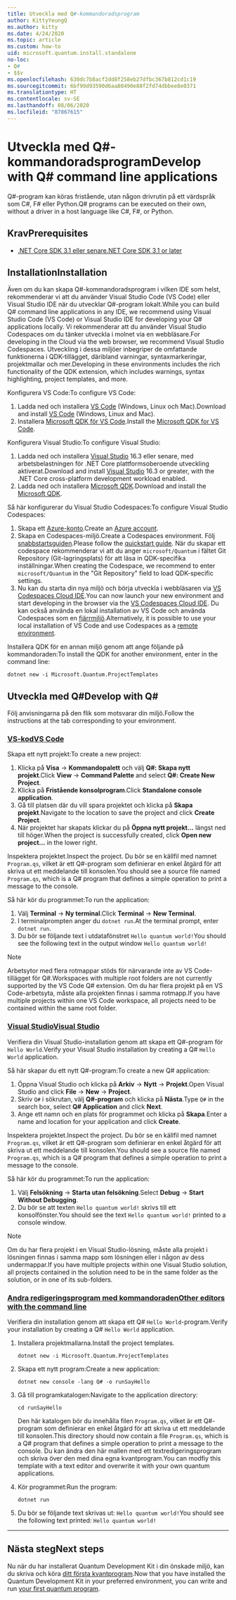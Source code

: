 ```yaml
---
title: Utveckla med Q#-kommandoradsprogram
author: KittyYeungQ
ms.author: kitty
ms.date: 4/24/2020
ms.topic: article
ms.custom: how-to
uid: microsoft.quantum.install.standalone
no-loc:
- Q#
- $$v
ms.openlocfilehash: 630dc7b8acf2dd8f258eb27dfbc367b812cd1c19
ms.sourcegitcommit: 6bf99d93590d6aa80490e88f2fd74dbbee8e0371
ms.translationtype: HT
ms.contentlocale: sv-SE
ms.lasthandoff: 08/06/2020
ms.locfileid: "87867615"
---
```

# <a name="develop-with-no-locq-command-line-applications"></a><span data-ttu-id="b5ffb-102">Utveckla med Q#-kommandoradsprogram</span><span class="sxs-lookup"><span data-stu-id="b5ffb-102">Develop with Q# command line applications</span></span>

<span data-ttu-id="b5ffb-103">Q#-program kan köras fristående, utan någon drivrutin på ett värdspråk som C#, F# eller Python.</span><span class="sxs-lookup"><span data-stu-id="b5ffb-103">Q# programs can be executed on their own, without a driver in a host language like C#, F#, or Python.</span></span>

## <a name="prerequisites"></a><span data-ttu-id="b5ffb-104">Krav</span><span class="sxs-lookup"><span data-stu-id="b5ffb-104">Prerequisites</span></span>

- [<span data-ttu-id="b5ffb-105">.NET Core SDK 3.1 eller senare</span><span class="sxs-lookup"><span data-stu-id="b5ffb-105">.NET Core SDK 3.1 or later</span></span>](https://www.microsoft.com/net/download)

## <a name="installation"></a><span data-ttu-id="b5ffb-106">Installation</span><span class="sxs-lookup"><span data-stu-id="b5ffb-106">Installation</span></span>

<span data-ttu-id="b5ffb-107">Även om du kan skapa Q#-kommandoradsprogram i vilken IDE som helst, rekommenderar vi att du använder Visual Studio Code (VS Code) eller Visual Studio IDE när du utvecklar Q#-program lokalt.</span><span class="sxs-lookup"><span data-stu-id="b5ffb-107">While you can build Q# command line applications in any IDE, we recommend using Visual Studio Code (VS Code) or Visual Studio IDE for developing your Q# applications locally.</span></span> <span data-ttu-id="b5ffb-108">Vi rekommenderar att du använder Visual Studio Codespaces om du tänker utveckla i molnet via en webbläsare.</span><span class="sxs-lookup"><span data-stu-id="b5ffb-108">For developing in the Cloud via the web browser, we recommend Visual Studio Codespaces.</span></span> <span data-ttu-id="b5ffb-109">Utveckling i dessa miljöer inbegriper de omfattande funktionerna i QDK-tillägget, däribland varningar, syntaxmarkeringar, projektmallar och mer.</span><span class="sxs-lookup"><span data-stu-id="b5ffb-109">Developing in these environments includes the rich functionality of the QDK extension, which includes warnings, syntax highlighting, project templates, and more.</span></span> 

<span data-ttu-id="b5ffb-110">Konfigurera VS Code:</span><span class="sxs-lookup"><span data-stu-id="b5ffb-110">To configure VS Code:</span></span>

1. <span data-ttu-id="b5ffb-111">Ladda ned och installera [VS Code](https://code.visualstudio.com/download) (Windows, Linux och Mac).</span><span class="sxs-lookup"><span data-stu-id="b5ffb-111">Download and install [VS Code](https://code.visualstudio.com/download) (Windows, Linux and Mac).</span></span>
2. <span data-ttu-id="b5ffb-112">Installera [Microsoft QDK för VS Code](https://marketplace.visualstudio.com/items?itemName=quantum.quantum-devkit-vscode).</span><span class="sxs-lookup"><span data-stu-id="b5ffb-112">Install the [Microsoft QDK for VS Code](https://marketplace.visualstudio.com/items?itemName=quantum.quantum-devkit-vscode).</span></span>

<span data-ttu-id="b5ffb-113">Konfigurera Visual Studio:</span><span class="sxs-lookup"><span data-stu-id="b5ffb-113">To configure Visual Studio:</span></span>

1. <span data-ttu-id="b5ffb-114">Ladda ned och installera [Visual Studio](https://visualstudio.microsoft.com/downloads/) 16.3 eller senare, med arbetsbelastningen för .NET Core plattformsoberoende utveckling aktiverat.</span><span class="sxs-lookup"><span data-stu-id="b5ffb-114">Download and install [Visual Studio](https://visualstudio.microsoft.com/downloads/) 16.3 or greater, with the .NET Core cross-platform development workload enabled.</span></span>
2. <span data-ttu-id="b5ffb-115">Ladda ned och installera [Microsoft QDK](https://marketplace.visualstudio.com/items?itemName=quantum.DevKit).</span><span class="sxs-lookup"><span data-stu-id="b5ffb-115">Download and install the [Microsoft QDK](https://marketplace.visualstudio.com/items?itemName=quantum.DevKit).</span></span>

<span data-ttu-id="b5ffb-116">Så här konfigurerar du Visual Studio Codespaces:</span><span class="sxs-lookup"><span data-stu-id="b5ffb-116">To configure Visual Studio Codespaces:</span></span>

1. <span data-ttu-id="b5ffb-117">Skapa ett [Azure-konto](https://azure.microsoft.com/free/).</span><span class="sxs-lookup"><span data-stu-id="b5ffb-117">Create an [Azure account](https://azure.microsoft.com/free/).</span></span>
2. <span data-ttu-id="b5ffb-118">Skapa en Codespaces-miljö.</span><span class="sxs-lookup"><span data-stu-id="b5ffb-118">Create a Codespaces environment.</span></span> <span data-ttu-id="b5ffb-119">Följ [snabbstartsguiden](https://docs.microsoft.com/visualstudio/online/quickstarts/browser).</span><span class="sxs-lookup"><span data-stu-id="b5ffb-119">Please follow the [quickstart guide](https://docs.microsoft.com/visualstudio/online/quickstarts/browser).</span></span> <span data-ttu-id="b5ffb-120">När du skapar ett codespace rekommenderar vi att du anger `microsoft/Quantum` i fältet Git Repository (Git-lagringsplats) för att läsa in QDK-specifika inställningar.</span><span class="sxs-lookup"><span data-stu-id="b5ffb-120">When creating the Codespace, we recommend to enter `microsoft/Quantum` in the "Git Repository" field to load QDK-specific settings.</span></span>
3. <span data-ttu-id="b5ffb-121">Nu kan du starta din nya miljö och börja utveckla i webbläsaren via [VS Codespaces Cloud IDE](https://online.visualstudio.com/environments).</span><span class="sxs-lookup"><span data-stu-id="b5ffb-121">You can now launch your new environment and start developing in the browser via the [VS Codespaces Cloud IDE](https://online.visualstudio.com/environments).</span></span> <span data-ttu-id="b5ffb-122">Du kan också använda en lokal installation av VS Code och använda Codespaces som en [fjärrmiljö](https://docs.microsoft.com/visualstudio/online/how-to/vscode).</span><span class="sxs-lookup"><span data-stu-id="b5ffb-122">Alternatively, it is possible to use your local installation of VS Code and use Codespaces as a [remote environment](https://docs.microsoft.com/visualstudio/online/how-to/vscode).</span></span>


<span data-ttu-id="b5ffb-123">Installera QDK för en annan miljö genom att ange följande på kommandoraden:</span><span class="sxs-lookup"><span data-stu-id="b5ffb-123">To install the QDK for another environment, enter in the command line:</span></span>

```dotnetcli
dotnet new -i Microsoft.Quantum.ProjectTemplates
```

## <a name="develop-with-no-locq"></a><span data-ttu-id="b5ffb-124">Utveckla med Q#</span><span class="sxs-lookup"><span data-stu-id="b5ffb-124">Develop with Q#</span></span>

<span data-ttu-id="b5ffb-125">Följ anvisningarna på den flik som motsvarar din miljö.</span><span class="sxs-lookup"><span data-stu-id="b5ffb-125">Follow the instructions at the tab corresponding to your environment.</span></span>

### <a name="vs-code"></a>[<span data-ttu-id="b5ffb-126">VS-kod</span><span class="sxs-lookup"><span data-stu-id="b5ffb-126">VS Code</span></span>](#tab/tabid-vscode)

<span data-ttu-id="b5ffb-127">Skapa ett nytt projekt:</span><span class="sxs-lookup"><span data-stu-id="b5ffb-127">To create a new project:</span></span>

1. <span data-ttu-id="b5ffb-128">Klicka på **Visa** -> **Kommandopalett** och välj **Q#: Skapa nytt projekt**.</span><span class="sxs-lookup"><span data-stu-id="b5ffb-128">Click **View** -> **Command Palette** and select **Q#: Create New Project**.</span></span>
2. <span data-ttu-id="b5ffb-129">Klicka på **Fristående konsolprogram**.</span><span class="sxs-lookup"><span data-stu-id="b5ffb-129">Click **Standalone console application**.</span></span>
3. <span data-ttu-id="b5ffb-130">Gå till platsen där du vill spara projektet och klicka på **Skapa projekt**.</span><span class="sxs-lookup"><span data-stu-id="b5ffb-130">Navigate to the location to save the project and click **Create Project**.</span></span>
4. <span data-ttu-id="b5ffb-131">När projektet har skapats klickar du på **Öppna nytt projekt...** längst ned till höger.</span><span class="sxs-lookup"><span data-stu-id="b5ffb-131">When the project is successfully created, click **Open new project...** in the lower right.</span></span>
        
<span data-ttu-id="b5ffb-132">Inspektera projektet.</span><span class="sxs-lookup"><span data-stu-id="b5ffb-132">Inspect the project.</span></span> <span data-ttu-id="b5ffb-133">Du bör se en källfil med namnet `Program.qs`, vilket är ett Q#-program som definierar en enkel åtgärd för att skriva ut ett meddelande till konsolen.</span><span class="sxs-lookup"><span data-stu-id="b5ffb-133">You should see a source file named `Program.qs`, which is a Q# program that defines a simple operation to print a message to the console.</span></span>

<span data-ttu-id="b5ffb-134">Så här kör du programmet:</span><span class="sxs-lookup"><span data-stu-id="b5ffb-134">To run the application:</span></span>
1. <span data-ttu-id="b5ffb-135">Välj **Terminal** -> **Ny terminal**.</span><span class="sxs-lookup"><span data-stu-id="b5ffb-135">Click **Terminal** -> **New Terminal**.</span></span>
2. <span data-ttu-id="b5ffb-136">I terminalprompten anger du `dotnet run`.</span><span class="sxs-lookup"><span data-stu-id="b5ffb-136">At the terminal prompt, enter `dotnet run`.</span></span>
3. <span data-ttu-id="b5ffb-137">Du bör se följande text i utdatafönstret `Hello quantum world!`</span><span class="sxs-lookup"><span data-stu-id="b5ffb-137">You should see the following text in the output window `Hello quantum world!`</span></span>


> [!NOTE]
> <span data-ttu-id="b5ffb-138">Arbetsytor med flera rotmappar stöds för närvarande inte av VS Code-tillägget för Q#.</span><span class="sxs-lookup"><span data-stu-id="b5ffb-138">Workspaces with multiple root folders are not currently supported by the VS Code Q# extension.</span></span> <span data-ttu-id="b5ffb-139">Om du har flera projekt på en VS Code-arbetsyta, måste alla projekten finnas i samma rotmapp.</span><span class="sxs-lookup"><span data-stu-id="b5ffb-139">If you have multiple projects within one VS Code workspace, all projects need to be contained within the same root folder.</span></span>

### <a name="visual-studio"></a>[<span data-ttu-id="b5ffb-140">Visual Studio</span><span class="sxs-lookup"><span data-stu-id="b5ffb-140">Visual Studio</span></span>](#tab/tabid-vs)

<span data-ttu-id="b5ffb-141">Verifiera din Visual Studio-installation genom att skapa ett Q#-program för `Hello World`.</span><span class="sxs-lookup"><span data-stu-id="b5ffb-141">Verify your Visual Studio installation by creating a Q# `Hello World` application.</span></span>

<span data-ttu-id="b5ffb-142">Så här skapar du ett nytt Q#-program:</span><span class="sxs-lookup"><span data-stu-id="b5ffb-142">To create a new Q# application:</span></span>
1. <span data-ttu-id="b5ffb-143">Öppna Visual Studio och klicka på **Arkiv** -> **Nytt** -> **Projekt**.</span><span class="sxs-lookup"><span data-stu-id="b5ffb-143">Open Visual Studio and click **File** -> **New** -> **Project**.</span></span>
2. <span data-ttu-id="b5ffb-144">Skriv `Q#` i sökrutan, välj **Q#-program** och klicka på **Nästa**.</span><span class="sxs-lookup"><span data-stu-id="b5ffb-144">Type `Q#` in the search box, select **Q# Application** and click **Next**.</span></span>
3. <span data-ttu-id="b5ffb-145">Ange ett namn och en plats för programmet och klicka på **Skapa**.</span><span class="sxs-lookup"><span data-stu-id="b5ffb-145">Enter a name and location for your application and click **Create**.</span></span>


<span data-ttu-id="b5ffb-146">Inspektera projektet.</span><span class="sxs-lookup"><span data-stu-id="b5ffb-146">Inspect the project.</span></span> <span data-ttu-id="b5ffb-147">Du bör se en källfil med namnet `Program.qs`, vilket är ett Q#-program som definierar en enkel åtgärd för att skriva ut ett meddelande till konsolen.</span><span class="sxs-lookup"><span data-stu-id="b5ffb-147">You should see a source file named `Program.qs`, which is a Q# program that defines a simple operation to print a message to the console.</span></span>

<span data-ttu-id="b5ffb-148">Så här kör du programmet:</span><span class="sxs-lookup"><span data-stu-id="b5ffb-148">To run the application:</span></span>
1. <span data-ttu-id="b5ffb-149">Välj **Felsökning** -> **Starta utan felsökning**.</span><span class="sxs-lookup"><span data-stu-id="b5ffb-149">Select **Debug** -> **Start Without Debugging**.</span></span>
2. <span data-ttu-id="b5ffb-150">Du bör se att texten `Hello quantum world!` skrivs till ett konsolfönster.</span><span class="sxs-lookup"><span data-stu-id="b5ffb-150">You should see the text `Hello quantum world!` printed to a console window.</span></span>

> [!NOTE]
> <span data-ttu-id="b5ffb-151">Om du har flera projekt i en Visual Studio-lösning, måste alla projekt i lösningen finnas i samma mapp som lösningen eller i någon av dess undermappar.</span><span class="sxs-lookup"><span data-stu-id="b5ffb-151">If you have multiple projects within one Visual Studio solution, all projects contained in the solution need to be in the same folder as the solution, or in one of its sub-folders.</span></span>  

### <a name="other-editors-with-the-command-line"></a>[<span data-ttu-id="b5ffb-152">Andra redigeringsprogram med kommandoraden</span><span class="sxs-lookup"><span data-stu-id="b5ffb-152">Other editors with the command line</span></span>](#tab/tabid-cmdline)

<span data-ttu-id="b5ffb-153">Verifiera din installation genom att skapa ett Q# `Hello World`-program.</span><span class="sxs-lookup"><span data-stu-id="b5ffb-153">Verify your installation by creating a Q# `Hello World` application.</span></span>

1. <span data-ttu-id="b5ffb-154">Installera projektmallarna.</span><span class="sxs-lookup"><span data-stu-id="b5ffb-154">Install the project templates.</span></span>

    ```dotnetcli
    dotnet new -i Microsoft.Quantum.ProjectTemplates
    ```

1. <span data-ttu-id="b5ffb-155">Skapa ett nytt program:</span><span class="sxs-lookup"><span data-stu-id="b5ffb-155">Create a new application:</span></span>
    ```dotnetcli
    dotnet new console -lang Q# -o runSayHello
    ```

1. <span data-ttu-id="b5ffb-156">Gå till programkatalogen:</span><span class="sxs-lookup"><span data-stu-id="b5ffb-156">Navigate to the application directory:</span></span>
    ```dotnetcli
    cd runSayHello
    ```

    <span data-ttu-id="b5ffb-157">Den här katalogen bör du innehålla filen `Program.qs`, vilket är ett Q#-program som definierar en enkel åtgärd för att skriva ut ett meddelande till konsolen.</span><span class="sxs-lookup"><span data-stu-id="b5ffb-157">This directory should now contain a file `Program.qs`, which is a Q# program that defines a simple operation to print a message to the console.</span></span> <span data-ttu-id="b5ffb-158">Du kan ändra den här mallen med ett textredigeringsprogram och skriva över den med dina egna kvantprogram.</span><span class="sxs-lookup"><span data-stu-id="b5ffb-158">You can modfiy this template with a text editor and overwrite it with your own quantum applications.</span></span> 

1. <span data-ttu-id="b5ffb-159">Kör programmet:</span><span class="sxs-lookup"><span data-stu-id="b5ffb-159">Run the program:</span></span>
    ```dotnetcli
    dotnet run
    ```

1. <span data-ttu-id="b5ffb-160">Du bör se följande text skrivas ut: `Hello quantum world!`</span><span class="sxs-lookup"><span data-stu-id="b5ffb-160">You should see the following text printed: `Hello quantum world!`</span></span>

***

## <a name="next-steps"></a><span data-ttu-id="b5ffb-161">Nästa steg</span><span class="sxs-lookup"><span data-stu-id="b5ffb-161">Next steps</span></span>

<span data-ttu-id="b5ffb-162">Nu när du har installerat Quantum Development Kit i din önskade miljö, kan du skriva och köra [ditt första kvantprogram](xref:microsoft.quantum.quickstarts.qrng).</span><span class="sxs-lookup"><span data-stu-id="b5ffb-162">Now that you have installed the Quantum Development Kit in your preferred environment, you can write and run [your first quantum program](xref:microsoft.quantum.quickstarts.qrng).</span></span>
